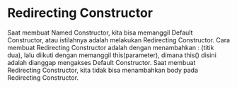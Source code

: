 # Redirecting Constructor
Saat membuat Named Constructor, kita bisa memanggil Default Constructor, atau istilahnya adalah melakukan Redirecting Constructor. Cara membuat Redirecting Constructor adalah dengan menambahkan : (titik dua), lalu diikuti dengan memanggil this(parameter), dimana this() disini adalah dianggap mengakses Default Constructor. Saat membuat Redirecting Constructor, kita tidak bisa menambahkan body pada Redirecting Constructor.